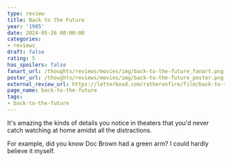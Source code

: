 ```yaml
---
type: review
title: Back to the Future
year: '1985'
date: 2024-05-26 00:00:00
categories:
- reviews
draft: false
rating: 5
has_spoilers: false
fanart_url: /thoughts/reviews/movies/img/back-to-the-future_fanart.png
poster_url: /thoughts/reviews/movies/img/back-to-the-future_poster.png
external_review_url: https://letterboxd.com/ratheronfire/film/back-to-the-future/
page_name: back-to-the-future
tags:
- back-to-the-future
---
```


It's amazing the kinds of details you notice in theaters that you'd never catch watching at home amidst all the distractions.

For example, did you know Doc Brown had a green arm? I could hardly believe it myself.
